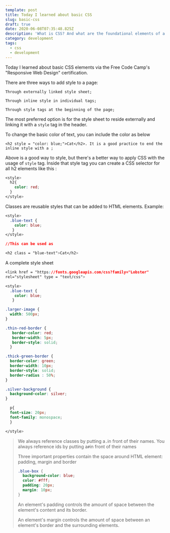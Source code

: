 ```yaml
---
template: post
title: Today I learned about basic CSS
slug: basic-css
draft: true
date: 2020-06-08T07:35:48.825Z
description: 'What is CSS? And what are the foundational elements of a good CSS file. '
category: development
tags:
  - css
  - development
---
```

Today I learned about basic CSS elements via the Free Code Camp's "Responsive Web Design" certification.

There are three ways to add style to a page:

`Through externally linked style sheet;`

`Through inline style in individual tags;`

`Through style tags at the beginning of the page;`

The most preferred option is for the style sheet to reside externally and linking it with a `style` tag in the header. 

To change the basic color of text, you can include the color as below

`<h2 style = "color: blue;">Cat</h2>. It is a good practice to end the inline style with a ;`

Above is a good way to style, but there's a better way to apply CSS with the usage of `style` tag. Inside that style tag you can create a CSS selector for all h2 elements like this :

```css
<style>
  h2{
    color: red;
  }
</style>
```

Classes are reusable styles that can be added to HTML elements. Example:

```css
<style>
  .blue-text {
    color: blue;
   }
</style>

//This can be used as

<h2 class = "blue-text">Cat</h2>
```

A complete style sheet

```css
<link href = "https://fonts.googleapis.com/css?family="Lobster" 
rel="stylesheet" type = "text/css">

<style>
  .blue-text {
    color: blue;
   }

.larger-image {
  width: 500px;
}

.thin-red-border {
   border-color: red;
   border-width: 5px;
   border-style: solid;
  }

.thick-green-border {
  border-color: green;
  border-width: 10px;
  border-style: solid;
  border-radius : 50%;
}

.silver-background {
  background-color: silver;
}

  p{
  font-size: 20px;
  font-family: monospace;
  }

</style>
```

> We always reference classes by putting a`.`in front of their names. You always reference ids by putting a`#`in front of their names
>
> Three important properties contain the space around HTML element: padding, margin and border
>
> ```css
> .blue-box {
>   background-color: blue;
>   color: #fff;
>   padding: 20px;
>   margin: 10px;
> }
> ```
>
> An element's padding controls the amount of space between the element's content and its border.
>
> An element's margin controls the amount of space between an element's border and the surrounding elements.
>
>
